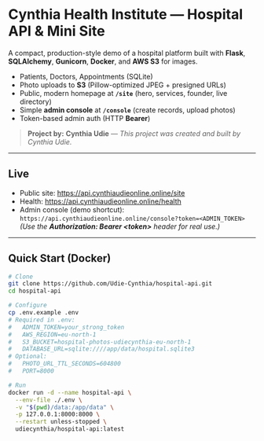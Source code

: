 # Cynthia Health Institute — Hospital API & Mini Site

A compact, production-style demo of a hospital platform built with **Flask**, **SQLAlchemy**, **Gunicorn**, **Docker**, and **AWS S3** for images.

- Patients, Doctors, Appointments (SQLite)
- Photo uploads to **S3** (Pillow-optimized JPEG + presigned URLs)
- Public, modern homepage at **`/site`** (hero, services, founder, live directory)
- Simple **admin console** at **`/console`** (create records, upload photos)
- Token-based admin auth (HTTP **Bearer**)

> **Project by:** **Cynthia Udie** — *This project was created and built by Cynthia Udie.*

---

## Live

- Public site: https://api.cynthiaudieonline.online/site  
- Health: https://api.cynthiaudieonline.online/health  
- Admin console (demo shortcut): `https://api.cynthiaudieonline.online/console?token=<ADMIN_TOKEN>`  
  *(Use the **Authorization: Bearer \<token\>** header for real use.)*

---

## Quick Start (Docker)

```bash
# Clone
git clone https://github.com/Udie-Cynthia/hospital-api.git
cd hospital-api

# Configure
cp .env.example .env
# Required in .env:
#   ADMIN_TOKEN=your_strong_token
#   AWS_REGION=eu-north-1
#   S3_BUCKET=hospital-photos-udiecynthia-eu-north-1
#   DATABASE_URL=sqlite:////app/data/hospital.sqlite3
# Optional:
#   PHOTO_URL_TTL_SECONDS=604800
#   PORT=8000

# Run
docker run -d --name hospital-api \
  --env-file ./.env \
  -v "$(pwd)/data:/app/data" \
  -p 127.0.0.1:8000:8000 \
  --restart unless-stopped \
  udiecynthia/hospital-api:latest
